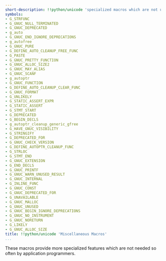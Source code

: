 ```yaml
---
short-description: !!python/unicode 'specialized macros which are not used often'
symbols:
- G_STRFUNC
- G_GNUC_NULL_TERMINATED
- G_GNUC_DEPRECATED
- g_auto
- G_GNUC_END_IGNORE_DEPRECATIONS
- g_autofree
- G_GNUC_PURE
- G_DEFINE_AUTO_CLEANUP_FREE_FUNC
- G_PASTE
- G_GNUC_PRETTY_FUNCTION
- G_GNUC_ALLOC_SIZE2
- G_GNUC_MAY_ALIAS
- G_GNUC_SCANF
- g_autoptr
- G_GNUC_FUNCTION
- G_DEFINE_AUTO_CLEANUP_CLEAR_FUNC
- G_GNUC_FORMAT
- G_UNLIKELY
- G_STATIC_ASSERT_EXPR
- G_STATIC_ASSERT
- G_STMT_START
- G_DEPRECATED
- G_BEGIN_DECLS
- g_autoptr_cleanup_generic_gfree
- G_HAVE_GNUC_VISIBILITY
- G_STRINGIFY
- G_DEPRECATED_FOR
- G_GNUC_CHECK_VERSION
- G_DEFINE_AUTOPTR_CLEANUP_FUNC
- G_STRLOC
- G_STMT_END
- G_GNUC_EXTENSION
- G_END_DECLS
- G_GNUC_PRINTF
- G_GNUC_WARN_UNUSED_RESULT
- G_GNUC_INTERNAL
- G_INLINE_FUNC
- G_GNUC_CONST
- G_GNUC_DEPRECATED_FOR
- G_UNAVAILABLE
- G_GNUC_MALLOC
- G_GNUC_UNUSED
- G_GNUC_BEGIN_IGNORE_DEPRECATIONS
- G_GNUC_NO_INSTRUMENT
- G_GNUC_NORETURN
- G_LIKELY
- G_GNUC_ALLOC_SIZE
title: !!python/unicode 'Miscellaneous Macros'
...
```


These macros provide more specialized features which are not
needed so often by application programmers.
